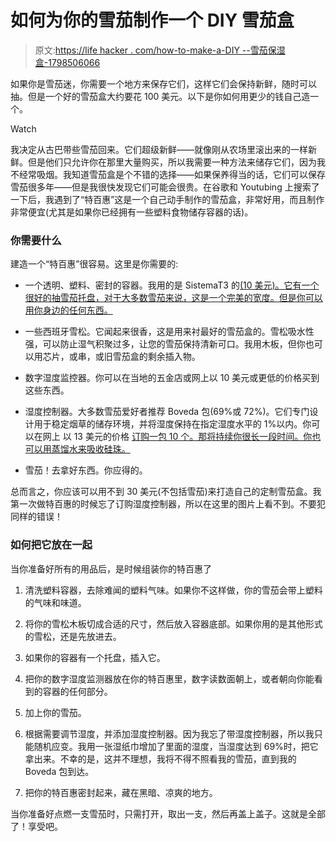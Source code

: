 # 如何为你的雪茄制作一个 DIY 雪茄盒

> 原文:[https://life hacker . com/how-to-make-a-DIY --雪茄保湿盒-1798506066](https://lifehacker.com/how-to-make-a-diy-humidor-for-your-cigars-1798506066)

如果你是雪茄迷，你需要一个地方来保存它们，这样它们会保持新鲜，随时可以抽。但是一个好的雪茄盒大约要花 100 美元。以下是你如何用更少的钱自己造一个。

Watch

我决定从古巴带些雪茄回来。它们超级新鲜——就像刚从农场里滚出来的一样新鲜。但是他们只允许你在那里大量购买，所以我需要一种方法来储存它们，因为我不经常吸烟。我知道雪茄盒是个不错的选择——如果保养得当的话，它们可以保存雪茄很多年——但是我很快发现它们可能会很贵。在谷歌和 Youtubing 上搜索了一下后，我遇到了“特百惠”这是一个自己动手制作的雪茄盒，非常好用，而且制作非常便宜(尤其是如果你已经拥有一些塑料食物储存容器的话)。

### 你需要什么

建造一个“特百惠”很容易。这里是你需要的:

*   一个透明、塑料、密封的容器。我用的是 SistemaT3 的[(10 美元)。它有一个很好的抽雪茄托盘，对于大多数雪茄来说，这是一个完美的宽度。但是你可以用你身边的任何东西。](https://www.amazon.com/Sistema-Collection-Storer-Storage-Container/dp/B00284AG6O/?asc_campaign=InlineText&asc_refurl=https://lifehacker.com/how-to-make-a-diy-humidor-for-your-cigars-1798506066&asc_source=&tag=kinjalifehackerlink-20) 
*   一些西班牙雪松。它闻起来很香，这是用来衬最好的雪茄盒的。雪松吸水性强，可以防止湿气积聚过多，让您的雪茄保持清新可口。我用木板，但你也可以用芯片，或串，或旧雪茄盒的剩余插入物。

*   数字湿度监控器。你可以在当地的五金店或网上以 10 美元或更低的价格买到这些东西。

*   湿度控制器。大多数雪茄爱好者推荐 Boveda 包(69%或 72%)。它们专门设计用于稳定烟草的储存环境，并将湿度保持在指定湿度水平的 1%以内。你可以在网上 以 13 美元的价格 [订购一包 10 个。那将持续你很长一段时间。你也可以用蒸馏水来吸收硅珠。](https://www.amazon.com/dp/B00JV27MFY/ref=asc_df_B00JV27MJU5093685?asc_campaign=InlineText&asc_refurl=https://lifehacker.com/how-to-make-a-diy-humidor-for-your-cigars-1798506066&asc_source=&tag=kinjalifehackerlink-20&th=1) 
*   雪茄！去拿好东西。你应得的。

总而言之，你应该可以用不到 30 美元(不包括雪茄)来打造自己的定制雪茄盒。我第一次做特百惠的时候忘了订购湿度控制器，所以在这里的图片上看不到。不要犯同样的错误！

### 如何把它放在一起

当你准备好所有的用品后，是时候组装你的特百惠了

1.  清洗塑料容器，去除难闻的塑料气味。如果你不这样做，你的雪茄会带上塑料的气味和味道。

2.  将你的雪松木板切成合适的尺寸，然后放入容器底部。如果你用的是其他形式的雪松，还是先放进去。

3.  如果你的容器有一个托盘，插入它。

4.  把你的数字湿度监测器放在你的特百惠里，数字读数面朝上，或者朝向你能看到的容器的任何部分。

5.  加上你的雪茄。

6.  根据需要调节湿度，并添加湿度控制器。因为我忘了带湿度控制器，所以我只能随机应变。我用一张湿纸巾增加了里面的湿度，当湿度达到 69%时，把它拿出来。不幸的是，这并不理想，我将不得不照看我的雪茄，直到我的 Boveda 包到达。

7.  把你的特百惠密封起来，藏在黑暗、凉爽的地方。

当你准备好点燃一支雪茄时，只需打开，取出一支，然后再盖上盖子。这就是全部了！享受吧。